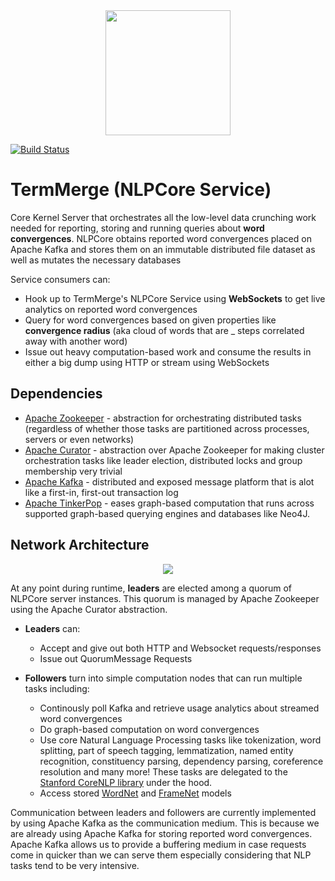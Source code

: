<center><img src="https://rawgit.com/termmerge/nlpcore/master/assets/logo.svg" width="200"></center>

[![Build Status](https://travis-ci.org/termmerge/nlpcore.svg?branch=master)](https://travis-ci.org/termmerge/nlpcore)

# TermMerge (NLPCore Service)
Core Kernel Server that orchestrates all the low-level data crunching work needed for reporting, 
storing and running queries about **word convergences**. NLPCore obtains reported word convergences 
placed on Apache Kafka and stores them on an immutable distributed file dataset as well as mutates the necessary 
databases

Service consumers can:
* Hook up to TermMerge's NLPCore Service using **WebSockets** to get live analytics on reported word convergences
* Query for word convergences based on given properties like **convergence radius** (aka cloud of words that are 
_ steps correlated away with another word)
* Issue out heavy computation-based work and consume the results in either a big dump using HTTP or stream using 
WebSockets

## Dependencies
* [Apache Zookeeper](http://zookeeper.apache.org) - abstraction for orchestrating distributed tasks (regardless of whether those tasks are partitioned across processes, servers or even networks)
* [Apache Curator](http://curator.apache.org) - abstraction over Apache Zookeeper for making cluster orchestration tasks like leader election, distributed locks and group membership very trivial
* [Apache Kafka](https://kafka.apache.org) - distributed and exposed message platform that is alot like a first-in, first-out transaction log
* [Apache TinkerPop](http://tinkerpop.apache.org) - eases graph-based computation that runs across supported graph-based querying engines and databases like Neo4J.

## Network Architecture
<center><img src="https://rawgit.com/termmerge/nlpcore/master/assets/network_architecture.svg"></center>

At any point during runtime, **leaders** are elected among a quorum of NLPCore server instances. This quorum is managed by Apache Zookeeper using the Apache Curator abstraction. 

* **Leaders** can: 
  * Accept and give out both HTTP and Websocket requests/responses
  * Issue out QuorumMessage Requests 

* **Followers** turn into simple computation nodes that can run multiple tasks including:
  * Continously poll Kafka and retrieve usage analytics about streamed word convergences
  * Do graph-based computation on word convergences
  * Use core Natural Language Processing tasks like tokenization, word splitting, part of speech tagging, lemmatization, named entity recognition, constituency parsing, dependency parsing, coreference resolution and many more! These tasks are delegated to the [Stanford CoreNLP library](http://stanfordnlp.github.io/CoreNLP/) under the hood.
  * Access stored [WordNet](https://wordnet.princeton.edu) and [FrameNet](https://framenet.icsi.berkeley.edu) models

Communication between leaders and followers are currently implemented by using Apache Kafka as the communication medium. This is because we are already using Apache Kafka for storing reported word convergences. Apache Kafka allows us to provide a buffering medium in case requests come in quicker than we can serve them especially considering that NLP tasks tend to be very intensive.
